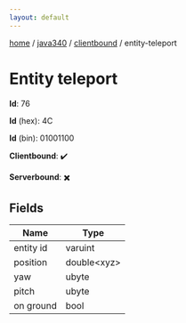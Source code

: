 ```yaml
---
layout: default
---
```


[home](/)  /  [java340](/protocol/java340)  /  [clientbound](/protocol/java340/clientbound)  /  entity-teleport

# Entity teleport

**Id**: 76

**Id** (hex): 4C

**Id** (bin): 01001100

**Clientbound**: ✔️

**Serverbound**: ✖️

## Fields

Name | Type
---|---
entity id | varuint
position | double&lt;xyz&gt;
yaw | ubyte
pitch | ubyte
on ground | bool
